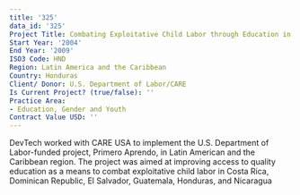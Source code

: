```yaml
---
title: '325'
data_id: '325'
Project Title: Combating Exploitative Child Labor through Education in Central America
Start Year: '2004'
End Year: '2009'
ISO3 Code: HND
Region: Latin America and the Caribbean
Country: Honduras
Client/ Donor: U.S. Department of Labor/CARE
Is Current Project? (true/false): ''
Practice Area:
- Education, Gender and Youth
Contract Value USD: ''
---
```


DevTech worked with CARE USA to implement the U.S. Department of Labor-funded project, Primero Aprendo, in Latin American and the Caribbean region. The project was aimed at improving access to quality education as a means to combat exploitative child labor in Costa Rica, Dominican Republic, El Salvador, Guatemala, Honduras, and Nicaragua